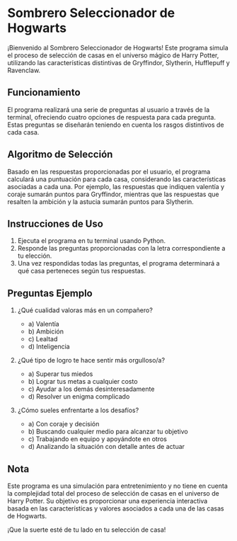 # Sombrero Seleccionador de Hogwarts

¡Bienvenido al Sombrero Seleccionador de Hogwarts! Este programa simula el proceso de selección de casas en el universo mágico de Harry Potter, utilizando las características distintivas de Gryffindor, Slytherin, Hufflepuff y Ravenclaw.

## Funcionamiento

El programa realizará una serie de preguntas al usuario a través de la terminal, ofreciendo cuatro opciones de respuesta para cada pregunta. Estas preguntas se diseñarán teniendo en cuenta los rasgos distintivos de cada casa.

## Algoritmo de Selección

Basado en las respuestas proporcionadas por el usuario, el programa calculará una puntuación para cada casa, considerando las características asociadas a cada una. Por ejemplo, las respuestas que indiquen valentía y coraje sumarán puntos para Gryffindor, mientras que las respuestas que resalten la ambición y la astucia sumarán puntos para Slytherin.

## Instrucciones de Uso

1. Ejecuta el programa en tu terminal usando Python.
2. Responde las preguntas proporcionadas con la letra correspondiente a tu elección.
3. Una vez respondidas todas las preguntas, el programa determinará a qué casa perteneces según tus respuestas.

## Preguntas Ejemplo

1. ¿Qué cualidad valoras más en un compañero?
   - a) Valentía
   - b) Ambición
   - c) Lealtad
   - d) Inteligencia

2. ¿Qué tipo de logro te hace sentir más orgulloso/a?
   - a) Superar tus miedos
   - b) Lograr tus metas a cualquier costo
   - c) Ayudar a los demás desinteresadamente
   - d) Resolver un enigma complicado

3. ¿Cómo sueles enfrentarte a los desafíos?
   - a) Con coraje y decisión
   - b) Buscando cualquier medio para alcanzar tu objetivo
   - c) Trabajando en equipo y apoyándote en otros
   - d) Analizando la situación con detalle antes de actuar

## Nota

Este programa es una simulación para entretenimiento y no tiene en cuenta la complejidad total del proceso de selección de casas en el universo de Harry Potter. Su objetivo es proporcionar una experiencia interactiva basada en las características y valores asociados a cada una de las casas de Hogwarts.

¡Que la suerte esté de tu lado en tu selección de casa!
